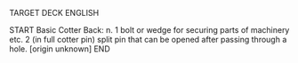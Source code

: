TARGET DECK
ENGLISH

START
Basic
Cotter
Back: n. 1 bolt or wedge for securing parts of machinery etc. 2 (in full cotter pin) split pin that can be opened after passing through a hole. [origin unknown]
END
